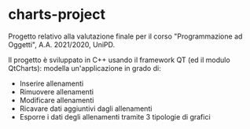 # charts-project
Progetto relativo alla valutazione finale per il corso "Programmazione ad Oggetti", A.A. 2021/2020, UniPD.

Il progetto è sviluppato in C++ usando il framework QT (ed il modulo QtCharts): modella un'applicazione in grado di:

- Inserire allenamenti
- Rimuovere allenamenti
- Modificare allenamenti
- Ricavare dati aggiuntivi dagli allenamenti
- Esporre i dati degli allenamenti tramite 3 tipologie di grafici 

